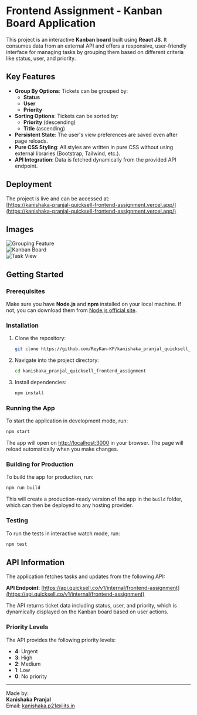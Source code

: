 # Frontend Assignment - Kanban Board Application

This project is an interactive **Kanban board** built using **React JS**. It consumes data from an external API and offers a responsive, user-friendly interface for managing tasks by grouping them based on different criteria like status, user, and priority.

## Key Features

- **Group By Options**: Tickets can be grouped by:
  - **Status**
  - **User**
  - **Priority**
- **Sorting Options**: Tickets can be sorted by:
  - **Priority** (descending)
  - **Title** (ascending)
- **Persistent State**: The user's view preferences are saved even after page reloads.
- **Pure CSS Styling**: All styles are written in pure CSS without using external libraries (Bootstrap, Tailwind, etc.).
- **API Integration**: Data is fetched dynamically from the provided API endpoint.

## Deployment

The project is live and can be accessed at:  
[https://kanishaka-pranjal-quicksell-frontend-assignment.vercel.app/](https://kanishaka-pranjal-quicksell-frontend-assignment.vercel.app/)

## Images

![Grouping Feature](https://iili.io/dPAhj7j.png)  
![Kanban Board](https://iili.io/dPAhwkx.png)  
![Task View](https://iili.io/dPAhhdb.png)

## Getting Started

### Prerequisites

Make sure you have **Node.js** and **npm** installed on your local machine. If not, you can download them from [Node.js official site](https://nodejs.org/).

### Installation

1. Clone the repository:

   ```bash
   git clone https://github.com/ReyKan-KP/kanishaka_pranjal_quicksell_frontend_assignment.git
   ```

2. Navigate into the project directory:

   ```bash
   cd kanishaka_pranjal_quicksell_frontend_assignment
   ```

3. Install dependencies:

   ```bash
   npm install
   ```

### Running the App

To start the application in development mode, run:

```bash
npm start
```

The app will open on [http://localhost:3000](http://localhost:3000) in your browser. The page will reload automatically when you make changes.

### Building for Production

To build the app for production, run:

```bash
npm run build
```

This will create a production-ready version of the app in the `build` folder, which can then be deployed to any hosting provider.

### Testing

To run the tests in interactive watch mode, run:

```bash
npm test
```

## API Information

The application fetches tasks and updates from the following API:

**API Endpoint**: [https://api.quicksell.co/v1/internal/frontend-assignment](https://api.quicksell.co/v1/internal/frontend-assignment)

The API returns ticket data including status, user, and priority, which is dynamically displayed on the Kanban board based on user actions.

### Priority Levels

The API provides the following priority levels:
- **4**: Urgent
- **3**: High
- **2**: Medium
- **1**: Low
- **0**: No priority



---

Made by:  
**Kanishaka Pranjal**  
Email: kanishaka.p21@iiits.in
